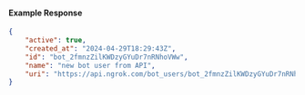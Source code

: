 <!-- Code generated for API Clients. DO NOT EDIT. -->

#### Example Response

```json
{
	"active": true,
	"created_at": "2024-04-29T18:29:43Z",
	"id": "bot_2fmnzZilKWDzyGYuDr7nRNhoVWw",
	"name": "new bot user from API",
	"uri": "https://api.ngrok.com/bot_users/bot_2fmnzZilKWDzyGYuDr7nRNhoVWw"
}
```
